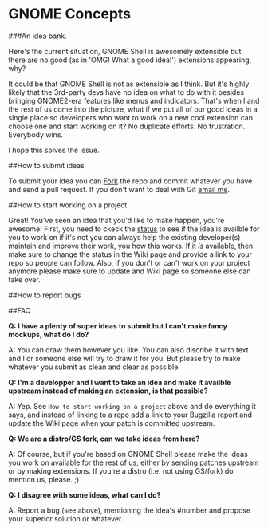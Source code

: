 GNOME Concepts
=====================
###An idea bank.

Here's the current situation, GNOME Shell is awesomely extensible but there are no good (as in 'OMG! What a good idea!') extensions appearing, why?

It could be that GNOME Shell is not as extensible as I think. But it's highly likely that the 3rd-party devs have no idea on what to do with it besides bringing GNOME2-era features like menus and indicators. That's when I and the rest of us come into the picture, what if we put all of our good ideas in a single place so developers who want to work on a new cool extension can choose one and start working on it? No duplicate efforts. No frustration. Everybody wins.

I hope this solves the issue.﻿

##How to submit ideas

To submit your idea you can [Fork](https://help.github.com/articles/fork-a-repo) the repo and commit whatever you have and send a pull request. If you don't want to deal with Git [email me](mailto:the.red.shortcut@gmail.com).

##How to start working on a project

Great! You've seen an idea that you'd like to make happen, you're awesome! First, you need to ckeck the [status](https://github.com/0rAX0/GNOME-Concepts/wiki/Status) to see if the idea is availble for you to work on if it's not you can always help the existing developer(s) maintain and improve their work, you how this works. If it _is_ available, then make sure to change the status in the Wiki page and provide a link to your repo so people can follow. 
Also, if you don't or can't work on your project anymore please make sure to update and Wiki page so someone else can take over.

##How to report bugs

##FAQ

**Q: I have a plenty of super ideas to submit but I can't make fancy mockups, what do I do?**

A: You can draw them however you like. You can also discribe it with text and I or someone else will try to draw it for you. But please try to make whatever you submit as clean and clear as possible.

**Q: I'm a developper and I want to take an idea and make it availble upstream instead of making an extension, is that possible?**

A: Yep. See `How to start working on a project` above and do everything it says, and instead of linking to a repo add a link to your Bugzilla report and update the Wiki page when your patch is committed upstream. 

**Q: We are a distro/GS fork, can we take ideas from here?**

A: Of course, but if you're based on GNOME Shell please make the ideas you work on available for the rest of us; either by sending patches upstream or by making extensions. If you're a distro (i.e. not using GS/fork) do mention us, please. ;)

**Q: I disagree with some ideas, what can I do?**

A: Report a bug (see above), mentioning the idea's #number and propose your superior solution or whatever.
